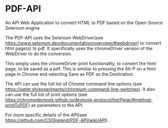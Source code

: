 # PDF-API
An API Web Application to convert HTML to PDF based on the Open-Source Selenium engine 

The PDF-API uses the Selenium WebDriver(see https://www.selenium.dev/documentation/overview/#webdriver) to convert html page(s) to pdf.
It specifically uses the chromeDriver version of the WebDriver to do the conversion.

This simply uses the chromeDriver print functionality, to convert the html page, to be saved as a pdf. This is similiar to pressing the Alt-P on a html page in Chrome 
and selecting Save as PDF as the Destination.

The API can use the full list of Chrome command line options (see https://peter.sh/experiments/chromium-command-line-switches). It also can use the full list of print options (see https://chromedevtools.github.io/devtools-protocol/tot/Page/#method-printToPDF) as parameters to the API.

For more specific details of the API(see https://github.com/CSOIreland/PDF-API/wiki/API).
